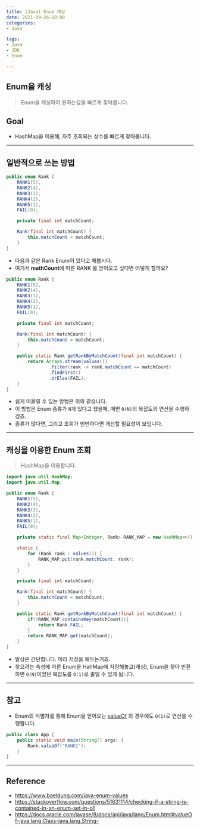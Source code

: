 ```yaml
---
title: (Java) Enum 캐싱
date: 2021-09-26-18:00
categories:
- Java

tags:
- Java
- JDK
- Enum

---
```


## Enum을 캐싱
> Enum을 캐싱하여 원하는값을 빠르게 찾아봅니다.

## Goal
- HashMap을 이용해, 자주 조회되는 상수를 빠르게 찾아봅니다.

---

## 일반적으로 쓰는 방법

```java
public enum Rank {
    RANK1(5),
    RANK2(4),
    RANK3(3),
    RANK4(2),
    RANK5(1),
    FAIL(0);

    private final int matchCount;

    Rank(final int matchCount) {
        this.matchCount = matchCount;
    }
}
```

- 다음과 같은 Rank Enum이 있다고 해봅시다.
- 여기서 **mathCount**에 따른 RANK 를 얻어오고 싶다면 어떻게 할까요?

```java
public enum Rank {
    RANK1(5),
    RANK2(4),
    RANK3(3),
    RANK4(2),
    RANK5(1),
    FAIL(0);

    private final int matchCount;

    Rank(final int matchCount) {
        this.matchCount = matchCount;
    }

    public static Rank getRankByMatchCount(final int matchCount) {
        return Arrays.stream(values())
                .filter(rank -> rank.matchCount == matchCount)
                .findFirst()
                .orElse(FAIL);
    }
}
```

- 쉽게 떠올릴 수 있는 방법은 위와 같습니다.
- 이 방법은 Enum 종류가 `N`개 있다고 했을때, 매번 `O(N)`의 복잡도의 연산을 수행하겠죠.
- 종류가 많다면, 그리고 조회가 빈번하다면 개선할 필요성이 보입니다.

---

## 캐싱을 이용한 Enum 조회
> HashMap을 이용합니다.

```java
import java.util.HashMap;
import java.util.Map;

public enum Rank {
    RANK1(5),
    RANK2(4),
    RANK3(3),
    RANK4(2),
    RANK5(1),
    FAIL(0);

    private static final Map<Integer, Rank> RANK_MAP = new HashMap<>();

    static {
        for (Rank rank : values()) {
            RANK_MAP.put(rank.matchCount, rank);
        }
    }

    private final int matchCount;

    Rank(final int matchCount) {
        this.matchCount = matchCount;
    }

    public static Rank getRankByMatchCount(final int matchCount) {
        if(!RANK_MAP.containsKey(matchCount)){
            return Rank.FAIL;
        }
        return RANK_MAP.get(matchCount);
    }
}
```

- 발상은 간단합니다. 미리 저장을 해두는거죠.
- 찾으려는 속성에 따른 Enum을 HahMap에 저장해놓고(캐싱), Enum을 찾아 반환하면 `O(N)`이었던 복잡도를 `O(1)`로 줄일 수 있게 됩니다.

---

## 참고
- Enum의 식별자를 통해 Enum을 얻어오는 [valueOf](https://docs.oracle.com/javase/8/docs/api/java/lang/Enum.html#valueOf-java.lang.Class-java.lang.String-) 의 경우에도 `O(1)`로 연산을 수행합니다.

```java
public class App {
    public static void main(String[] args) {
        Rank.valueOf("RANK1");
    }
}
```

---

## Reference
- https://www.baeldung.com/java-enum-values
- https://stackoverflow.com/questions/51631114/checking-if-a-string-is-contained-in-an-enum-set-in-o1
- https://docs.oracle.com/javase/8/docs/api/java/lang/Enum.html#valueOf-java.lang.Class-java.lang.String-
